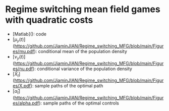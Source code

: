 # Regime switching mean field games with quadratic costs

- \[Matlab\](): code
- \[$\mu_y(t)$\](https://github.com/JiaminJIAN/Regime_switching_MFG/blob/main/Figures/mu.pdf): conditional mean of the population density
- \[$\nu_y(t)$\](https://github.com/JiaminJIAN/Regime_switching_MFG/blob/main/Figures/nu.pdf): conditional variance of the population density
- \[$\hat X_t$\](https://github.com/JiaminJIAN/Regime_switching_MFG/blob/main/Figures/X.pdf): sample paths of the optimal path
- \[$\hat \alpha_t$\](https://github.com/JiaminJIAN/Regime_switching_MFG/blob/main/Figures/alpha.pdf): sample paths of the optimal controls
